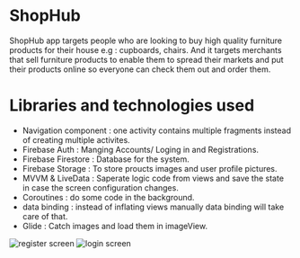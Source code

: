 # ShopHub 

ShopHub app targets people who are looking to buy high quality furniture products for their house e.g : cupboards, chairs. And it targets merchants that sell furniture products to enable them to spread their markets and put their products online so everyone can check them out and order them.

# Libraries and technologies used

* Navigation component : one activity contains multiple fragments instead of creating multiple activites.
* Firebase Auth : Manging Accounts/ Loging in and Registrations.
* Firebase Firestore : Database for the system.
* Firebase Storage : To store proucts images and user profile pictures.
* MVVM & LiveData : Saperate logic code from views and save the state in case the screen configuration changes.
* Coroutines : do some code in the background.
* data binding : instead of inflating views manually data binding will take care of that.
* Glide : Catch images and load them in imageView.

![register screen](https://github.com/redaxxxx/ShopHub/assets/63274971/9e8bfc7b-098f-4f96-afb1-2ae904c43fa4) ![login screen](https://github.com/redaxxxx/ShopHub/assets/63274971/5b527f8e-129c-4bb9-b9c6-3ba483b8b9b6)

